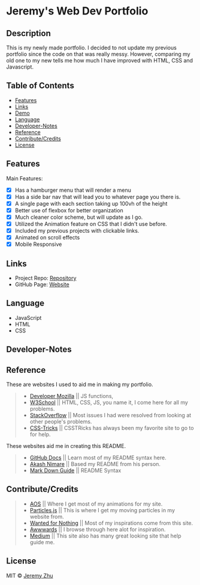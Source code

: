 # Jeremy's Web Dev Portfolio

## Description

This is my newly made portfolio. I decided to not update my previous portfolio since the code on that was really messy. However, comparing my old one to my new tells me how much I have improved with HTML, CSS and Javascript.

## Table of Contents

* [Features](#Features)
* [Links](#Links)
* [Demo](#Demo)
* [Language](#Language)
* [Developer-Notes](#Developer-Notes)
* [Reference](#Reference)
* [Contribute/Credits](#Contribute/Credits)
* [License](#License)

## Features
Main Features: 
- [x] Has a hamburger menu that will render a menu
- [x] Has a side bar nav that will lead you to whatever page you there is.
- [x] A single page with each section taking up 100vh of the height
- [x] Better use of flexbox for better organization
- [x] Much cleaner color scheme, but will update as I go.
- [x] Utilized the Animation feature on CSS that I didn't use before.
- [x] Included my previous projects with clickable links.
- [x] Animated on scroll effects
- [x] Mobile Responsive

## Links

* Project Repo: [Repository](https://github.com/jeishu/jeishu.github.io)
* GitHub Page: [Website](https://jeishu.github.io/)

## Language

* JavaScript
* HTML
* CSS

## Developer-Notes


## Reference

These are websites I used to aid me in making my portfolio.

> - [Developer Mozilla](https://developer.mozilla.org/en-US/) || JS functions, 
> - [W3School](https://www.w3schools.com/) || HTML, CSS, JS, you name it, I come here for all my problems.
> - [StackOverflow](https://www.stackoverflow.com/) || Most issues I had were resolved from looking at other people's problems.
> - [CSS-Tricks](https://css-tricks.com/) || CSSTRicks has always been my favorite site to go to for help.

These websites aid me in creating this README.

> - [GitHub Docs](https://docs.github.com/en/free-pro-team@latest/github/writing-on-github/basic-writing-and-formatting-syntax) || Learn most of my README syntax here.
> - [Akash Nimare](https://medium.com/@meakaakka/a-beginners-guide-to-writing-a-kickass-readme-7ac01da88ab3) || Based my README from his person.
> - [Mark Down Guide](https://www.markdownguide.org/cheat-sheet/) || README Syntax

## Contribute/Credits

> - [AOS](https://github.com/michalsnik/aos) || Where I get most of my animations for my site.
> - [Particles.js](https://marcbruederlin.github.io/particles.js/) || This is where I get my moving particles in my website from.
> - [Wanted for Nothing](https://wantedfornothing.com/) || Most of my inspirations come from this site.
> - [Awwwards](https://www.awwwards.com/95-inspiring-websites-of-web-design-agencies.html) || I browse through here alot for inspiration.
> - [Medium](https://medium.com/hackernoon/minimalist-design-30-best-minimalist-website-templates-examples-c6e5e35ffef9) || This site also has many great looking site that help guide me.

## License

MIT © [Jeremy Zhu](https://github.com/jeishu)

